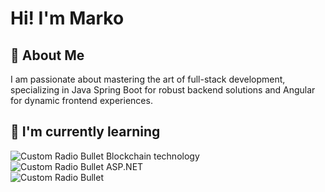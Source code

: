 # Hi! I'm Marko
## 🚀 About Me
I am passionate about mastering the art of full-stack development, specializing in Java Spring Boot for robust backend solutions and Angular for dynamic frontend experiences.
## 🧠 I'm currently learning
![Custom Radio Bullet](https://api.iconify.design/fluent-mdl2:radio-bullet.svg?color=%232b94f4&height=12)
Blockchain technology
<br>
![Custom Radio Bullet](https://api.iconify.design/fluent-mdl2:radio-bullet.svg?color=%232b94f4&height=12)
ASP.NET
<br>
![Custom Radio Bullet](https://api.iconify.design/fluent-mdl2:radio-bullet.svg?color=%232b94f4&height=12)
